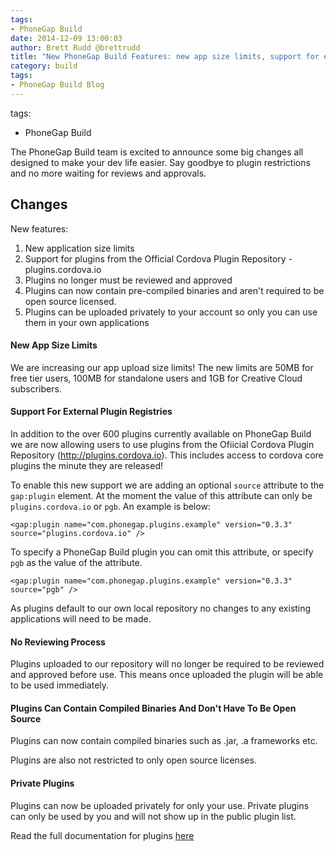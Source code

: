 ```yaml
---
tags:
- PhoneGap Build
date: 2014-12-09 13:00:03
author: Brett Rudd @brettrudd
title: "New PhoneGap Build Features: new app size limits, support for external plugins, and more!"
category: build
tags:
- PhoneGap Build Blog
---
```

tags:
- PhoneGap Build

The PhoneGap Build team is excited to announce some big changes all designed to make your dev life easier. Say goodbye to plugin restrictions and no more waiting for reviews and approvals. 

## Changes

New features:

1. New application size limits
1. Support for plugins from the Official Cordova Plugin Repository - plugins.cordova.io
1. Plugins no longer must be reviewed and approved
1. Plugins can now contain pre-compiled binaries and aren't required to be open source licensed.
1. Plugins can be uploaded privately to your account so only you can use them in your own applications

#### New App Size Limits

We are increasing our app upload size limits! The new limits are 50MB for free tier users, 100MB for standalone users and 1GB for Creative Cloud subscribers.

#### Support For External Plugin Registries

In addition to the over 600 plugins currently available on PhoneGap Build we are now allowing users to use plugins from the Ofiicial Cordova Plugin Repository (http://plugins.cordova.io).  This includes access to cordova core plugins the minute they are released!

To enable this new support we are adding an optional `source` attribute to the `gap:plugin` element.   At the moment the value of this attribute can only be `plugins.cordova.io` or `pgb`. An example is below:

    <gap:plugin name="com.phonegap.plugins.example" version="0.3.3" source="plugins.cordova.io" />

To specify a PhoneGap Build plugin you can omit this attribute, or specify `pgb` as the value of the attribute.

    <gap:plugin name="com.phonegap.plugins.example" version="0.3.3" source="pgb" />

As plugins default to our own local repository no changes to any existing applications will need to be made.

#### No Reviewing Process

Plugins uploaded to our repository will no longer be required to be reviewed and approved before use.
This means once uploaded the plugin will be able to be used immediately.

#### Plugins Can Contain Compiled Binaries And Don't Have To Be Open Source

Plugins can now contain compiled binaries such as .jar, .a frameworks etc.

Plugins are also not restricted to only open source licenses.

#### Private Plugins

Plugins can now be uploaded privately for only your use. Private plugins can only be used by you and will not show up in the public plugin list.

Read the full documentation for plugins [here](http://docs.build.phonegap.com/en_US/configuring_plugins.md.html#Plugins)
